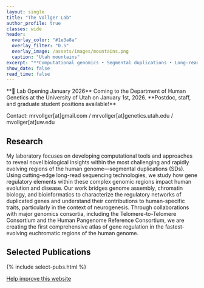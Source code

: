```yaml
---
layout: single
title: "The Vollger Lab"
author_profile: true
classes: wide
header:
  overlay_color: "#1e3a8a"
  overlay_filter: "0.5"
  overlay_image: /assets/images/mountains.png
  caption: "Utah mountains"
excerpt: "**Computational genomics • Segmental duplications • Long-read sequencing**"
show_date: false
read_time: false
---
```


<style>
.page__hero {
  background-image: url('/assets/images/mountains.png');
  background-size: cover;
  background-position: center;
}

/* Make author avatar rectangular with border */
.author__avatar img {
  width: auto !important;
  height: 150px !important;
  max-width: 150px !important;
  border-radius: 8px !important;
  object-fit: contain !important;
  border: 1px solid #e0e0e0 !important;
  background: transparent !important;
  padding: 10px !important;
}
</style>

<!-- Add Academicons for ORCID support -->
<link rel="stylesheet" href="https://cdn.jsdelivr.net/gh/jpswalsh/academicons@1/css/academicons.min.css">

<div class="notice--info" markdown="1">
**🔬 Lab Opening January 2026**  
Coming to the Department of Human Genetics at the University of Utah on January 1st, 2026.  
**Postdoc, staff, and graduate student positions available!**

Contact: mrvollger[at]gmail.com / mrvollger[at]genetics.utah.edu / mvollger[at]uw.edu

</div>

## Research

My laboratory focuses on developing computational tools and approaches to reveal novel biological insights within the most challenging and rapidly evolving regions of the human genome—segmental duplications (SDs). Using cutting-edge long-read sequencing technologies, we study how gene regulatory elements within these complex genomic regions impact human evolution and disease. Our work bridges genome assembly, chromatin biology, and bioinformatics to characterize the regulatory networks of duplicated genes and understand their contributions to human-specific traits, particularly in the context of neurogenesis. Through collaborations with major genomics consortia, including the Telomere-to-Telomere Consortium and the Human Pangenome Reference Consortium, we are creating the first comprehensive atlas of gene regulation in the fastest-evolving euchromatic regions of the human genome.

## Selected Publications

<script type='text/javascript' src='https://d1bxh8uas1mnw7.cloudfront.net/assets/embed.js'></script>

{% include select-pubs.html %}

[Help improve this website](https://github.com/vollgerlab/vollgerlab.github.io/edit/main/index.md)

